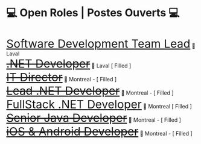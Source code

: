 <h1>💻 Open Roles | Postes Ouverts 💻</h1>

<br/>
  <a style="font-size:30px" href="https://talentive.com/en/jobs/software-development-team-lead-job-montreal-quebec-canada-630108963?utm_source=github&utm_medium=readme">
  Software Development Team Lead</a> 📍 Laval
  <br/>
<a style="font-size:30px" href="https://talentive.com/job/programmeur-analyste-csharp-job-on-the-north-shore-91202421915/?utm_source=github&utm_medium=readme">
  <s>.NET Developer</a></s> 📍 Laval [ Filled ]
<br/>
<a style="font-size:30px" href="https://talentive.com/job/it-director-job-in-montreal-122191313508/?utm_source=github&utm_medium=readme">
  <s>IT Director</s></a> 📍 Montreal - [ Filled ] 
<br/>
<a style="font-size:30px" href="https://talentive.com/job/mobile-application-developer-android-and-ios-job-in-montreal-010101343449/?utm_source=github&utm_medium=readme">
 <s> Lead .NET Developer</s></a> 📍 Montreal - [ Filled ]
<br/>
  <a style="font-size:30px" href="https://talentive.com/job/mobile-application-developer-android-and-ios-job-in-montreal-010101343449/?utm_source=github&utm_medium=readme">
  <s> </s>FullStack .NET Developer</a> 📍 Montreal [ Filled ]
<br/>
  <a style="font-size:30px" href="https://talentive.com/job/senior-java-developer-job-in-montreal-030164835536/?utm_source=github&utm_medium=readme">
  <s>Senior Java Developer</s></a> 📍 Montreal - [ Filled ] 
<br/>
<a style="font-size:30px" href="https://talentive.com/job/mobile-application-developer-android-and-ios-job-in-montreal-010101343449/?utm_source=github&utm_medium=readme">
  <s>iOS & Android Developer</s></a> 📍 Montreal - [ Filled ] <br/>

<!--
**bouia/bouia** is a ✨ _special_ ✨ repository because its `README.md` (this file) appears on your GitHub profile.

Here are some ideas to get you started:

- 🔭 I’m currently working on ...
- 🌱 I’m currently learning ...
- 👯 I’m looking to collaborate on ...
- 🤔 I’m looking for help with ...
- 💬 Ask me about ...
- 📫 How to reach me: ...
- 😄 Pronouns: ...
- ⚡ Fun fact: ...
-->
